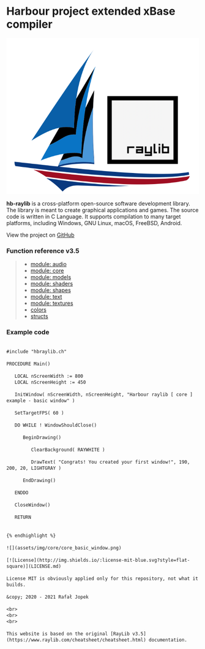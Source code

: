 # **Harbour project extended xBase compiler**

![Logo](assets/img/harbour_raylib.svg)

**hb-raylib** is a cross-platform open-source software development library. The library is meant to create graphical applications and games. The source code is written in C Language. It supports compilation to many target platforms, including Windows, GNU Linux, macOS, FreeBSD, Android.

View the project on [GitHub](https://github.com/rjopek/hb-raylib)

### Function reference v3.5

> - [module: audio](audio "module: audio")
> - [module: core](core "module: core")
> - [module: models](models "module: models")
> - [module: shaders](shaders "module: shaders")
> - [module: shapes](shapes "module: shapes")
> - [module: text](text "module: text")
> - [module: textures](textures "module: textures")
> - [colors](colors "colors")
> - [structs](structs "structs")

### Example code

```harbour

#include "hbraylib.ch"

PROCEDURE Main()

   LOCAL nScreenWidth := 800
   LOCAL nScreenHeight := 450

   InitWindow( nScreenWidth, nScreenHeight, "Harbour raylib [ core ] example - basic window" )

   SetTargetFPS( 60 )

   DO WHILE ! WindowShouldClose()

      BeginDrawing()

         ClearBackground( RAYWHITE )

         DrawText( "Congrats! You created your first window!", 190, 200, 20, LIGHTGRAY )

      EndDrawing()

   ENDDO

   CloseWindow()

   RETURN


{% endhighlight %}

![](assets/img/core/core_basic_window.png)

[![License](http://img.shields.io/:license-mit-blue.svg?style=flat-square)](LICENSE.md)

License MIT is obviously applied only for this repository, not what it builds.

&copy; 2020 - 2021 Rafał Jopek

<br>
<br>
<br>

This website is based on the original [RayLib v3.5](https://www.raylib.com/cheatsheet/cheatsheet.html) documentation.
